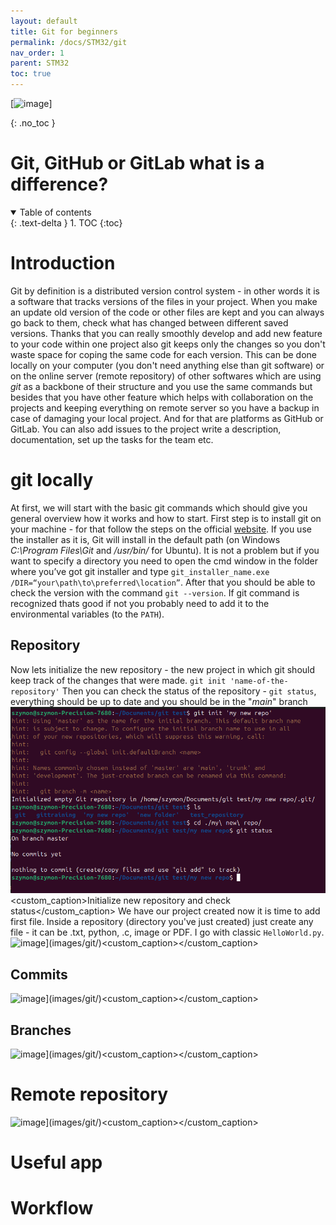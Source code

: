 ```yaml
---
layout: default
title: Git for beginners
permalink: /docs/STM32/git
nav_order: 1
parent: STM32
toc: true
---
```


<!-- comment or image allows {: .no_toc} to work correctly  (don't ask me why) -->

[![image]()]

{: .no_toc }

# Git, GitHub or GitLab what is a difference?

<details open markdown="block">
  <summary>
    Table of contents
  </summary>
  {: .text-delta }
1. TOC
{:toc}
</details>

# Introduction
Git by definition is a distributed version control system  - in other words it is a software that tracks versions of the files in your project. When you make an update old version of the code or other files are kept and you can always go back to them, check what has changed between different saved versions. Thanks that you can really smoothly develop and add new feature to your code within one project also git keeps only the changes so you don't waste space for coping the same code for each version.
This can be done locally on your computer (you don't need anything else than git software) or on the online server (remote repository) of other softwares which are using *git* as a backbone of their structure and you use the same commands but besides that you have other feature which helps with collaboration on the projects and keeping everything on remote server so you have a backup in case of damaging your local project. And for that are platforms as GitHub or GitLab. You can also add issues to the project write a description, documentation, set up the tasks for the team etc.

# git locally
At first, we will start with the basic git commands which should give you general overview how it works and how to start. First step is to install git on your machine - for that follow the steps on the official [website](https://git-scm.com/downloads). If you use the installer as it is, Git will install in the default path (on Windows _C:\Program Files\Git_ and */usr/bin/* for Ubuntu). It is not a problem but if you want to specify a directory you need to open the cmd window in the folder where you’ve got git installer and type `git_installer_name.exe /DIR=“your\path\to\preferred\location”`. 
After that you should be able to check the version with the command ```git --version```. If git command is recognized thats good if not you probably need to add it to the environmental variables (to the ```PATH```). 

## Repository
Now lets initialize the new repository - the new project in which git should keep track of the changes that were made. ```git init 'name-of-the-repository'```
Then you can check the status of the repository - ```git status```, everything should be up to date and you should be in the "*main*" branch 
[![image](images/git/Screenshot%20from%202024-11-14%2016-31-16.png)](images/git/Screenshot%20from%202024-11-14%2016-31-16.png)<custom_caption>Initialize new repository and check status</custom_caption>
We have our project created now it is time to add first file. Inside a repository (directory you've just created) just create any file - it can be .txt, python, .c, image or PDF. I go with classic ```HelloWorld.py```. 
![image](images/git/)](images/git/)<custom_caption></custom_caption>
## Commits 
![image](images/git/)](images/git/)<custom_caption></custom_caption>
## Branches
![image](images/git/)](images/git/)<custom_caption></custom_caption>
# Remote repository
![image](images/git/)](images/git/)<custom_caption></custom_caption>
# Useful app

# Workflow 